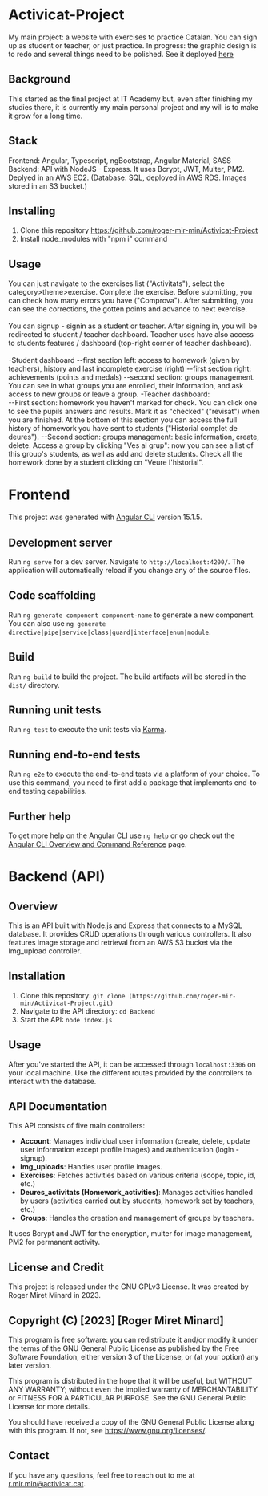 # Activicat-Project
My main project: a website with exercises to practice Catalan. You can sign up as student or teacher, or just practice. In progress: the graphic design is to redo and several things need to be polished. See it deployed [here](http://activicat.cat)

## Background
This started as the final project at IT Academy but, even after finishing my studies there, it is currently my main personal project and my will is to make it grow for a long time.

## Stack
Frontend: Angular, Typescript, ngBootstrap, Angular Material, SASS
Backend: API with NodeJS - Express. It uses Bcrypt, JWT, Multer, PM2. Deplyed in an AWS EC2. (Database: SQL, deployed in AWS RDS. Images stored in an S3 bucket.)

## Installing
1. Clone this repository https://github.com/roger-mir-min/Activicat-Project
2. Install node_modules with "npm i" command

## Usage
You can just navigate to the exercises list ("Activitats"), select the category>theme>exercise. Complete the exercise. Before submitting, you can check how many errors you have ("Comprova"). After submitting, you can see the corrections, the gotten points and advance to next exercise.<br><br>
You can signup - signin as a student or teacher. After signing in, you will be redirected to student / teacher dashboard. Teacher uses have also access to students features / dashboard (top-right corner of teacher dashboard).<br><br>
-Student dashboard
  --first section left: access to homework (given by teachers), history and last incomplete exercise (right)
  --first section right: achievements (points and medals)
  --second section: groups management. You can see in what groups you are enrolled, their information, and ask access to new groups or leave a group.
 -Teacher dashboard:<br>
  --First section: homework you haven't marked for check. You can click one to see the pupils answers and results. Mark it as "checked" ("revisat") when you are finished. At the bottom of this section you can access the full history of homework you have sent to students ("Historial complet de deures").
  --Second section: groups management: basic information, create, delete. Access a group by clicking "Ves al grup": now you can see a list of this group's students, as well as add and delete students. Check all the homework done by a student clicking on "Veure l'historial".


# Frontend
This project was generated with [Angular CLI](https://github.com/angular/angular-cli) version 15.1.5.

## Development server

Run `ng serve` for a dev server. Navigate to `http://localhost:4200/`. The application will automatically reload if you change any of the source files.

## Code scaffolding

Run `ng generate component component-name` to generate a new component. You can also use `ng generate directive|pipe|service|class|guard|interface|enum|module`.

## Build

Run `ng build` to build the project. The build artifacts will be stored in the `dist/` directory.

## Running unit tests

Run `ng test` to execute the unit tests via [Karma](https://karma-runner.github.io).

## Running end-to-end tests

Run `ng e2e` to execute the end-to-end tests via a platform of your choice. To use this command, you need to first add a package that implements end-to-end testing capabilities.

## Further help

To get more help on the Angular CLI use `ng help` or go check out the [Angular CLI Overview and Command Reference](https://angular.io/cli) page.

# Backend (API)

## Overview
This is an API built with Node.js and Express that connects to a MySQL database. It provides CRUD operations through various controllers. It also features image storage and retrieval from an AWS S3 bucket via the Img_upload controller.

## Installation
1. Clone this repository: `git clone (https://github.com/roger-mir-min/Activicat-Project.git)`
2. Navigate to the API directory: `cd Backend`
3. Start the API: `node index.js`

## Usage
After you've started the API, it can be accessed through `localhost:3306` on your local machine. Use the different routes provided by the controllers to interact with the database.

## API Documentation
This API consists of five main controllers:

- **Account**: Manages individual user information (create, delete, update user information except profile images) and authentication (login - signup).
- **Img_uploads**: Handles user profile images.
- **Exercises**: Fetches activities based on various criteria (scope, topic, id, etc.)
- **Deures_activitats (Homework_activities)**: Manages activities handled by users (activities carried out by students, homework set by teachers, etc.)
- **Groups**: Handles the creation and management of groups by teachers.

It uses Bcrypt and JWT for the encryption, multer for image management, PM2 for permanent activity.

## License and Credit
This project is released under the GNU GPLv3 License. It was created by Roger Miret Minard in 2023.

## Copyright (C) [2023] [Roger Miret Minard]
This program is free software: you can redistribute it and/or modify
it under the terms of the GNU General Public License as published by
the Free Software Foundation, either version 3 of the License, or
(at your option) any later version.

This program is distributed in the hope that it will be useful,
but WITHOUT ANY WARRANTY; without even the implied warranty of
MERCHANTABILITY or FITNESS FOR A PARTICULAR PURPOSE.  See the
GNU General Public License for more details.

You should have received a copy of the GNU General Public License
along with this program.  If not, see <https://www.gnu.org/licenses/>.

## Contact
If you have any questions, feel free to reach out to me at r.mir.min@activicat.cat.
